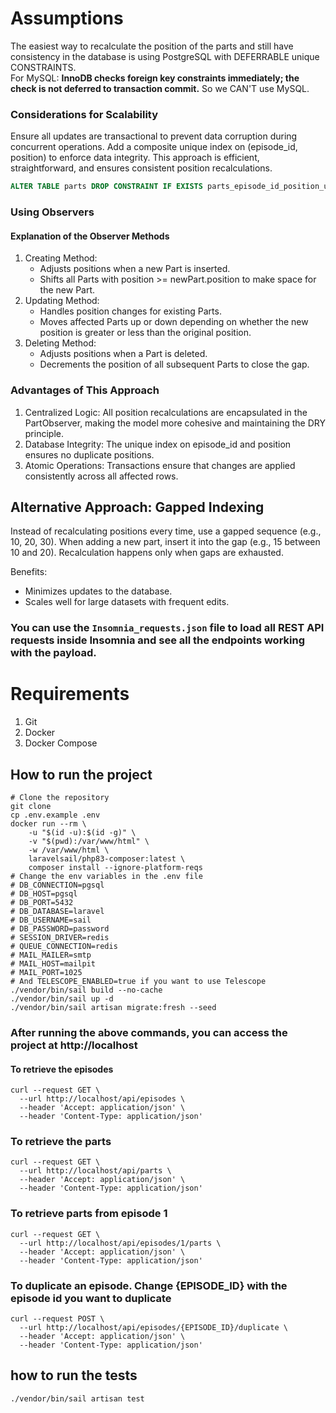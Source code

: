# Assumptions

The easiest way to recalculate the position of the parts and still have consistency in the database is using PostgreSQL with DEFERRABLE unique CONSTRAINTS.  
For MySQL: **InnoDB checks foreign key constraints immediately; the check is not deferred to transaction commit.** So we CAN'T use MySQL.

### Considerations for Scalability
Ensure all updates are transactional to prevent data corruption during concurrent operations.
Add a composite unique index on (episode_id, position) to enforce data integrity.
This approach is efficient, straightforward, and ensures consistent position recalculations.
```sql
ALTER TABLE parts DROP CONSTRAINT IF EXISTS parts_episode_id_position_unique, ADD CONSTRAINT parts_episode_id_position_unique UNIQUE (episode_id, position) DEFERRABLE INITIALLY DEFERRED;
```

### Using Observers
#### Explanation of the Observer Methods
1. Creating Method:
   - Adjusts positions when a new Part is inserted.
   - Shifts all Parts with position >= newPart.position to make space for the new Part.
2. Updating Method:
   - Handles position changes for existing Parts.
   - Moves affected Parts up or down depending on whether the new position is greater or less than the original position.
3. Deleting Method:
   - Adjusts positions when a Part is deleted.
   - Decrements the position of all subsequent Parts to close the gap.

### Advantages of This Approach
1. Centralized Logic: All position recalculations are encapsulated in the PartObserver, making the model more cohesive and maintaining the DRY principle.
2. Database Integrity: The unique index on episode_id and position ensures no duplicate positions.
3. Atomic Operations: Transactions ensure that changes are applied consistently across all affected rows.


## Alternative Approach: Gapped Indexing

Instead of recalculating positions every time, use a gapped sequence (e.g., 10, 20, 30). When adding a new part, insert it into the gap (e.g., 15 between 10 and 20). Recalculation happens only when gaps are exhausted.

Benefits:

- Minimizes updates to the database.
- Scales well for large datasets with frequent edits.


### You can use the `Insomnia_requests.json` file to load all REST API requests inside Insomnia and see all the endpoints working with the payload.

# Requirements
1. Git
2. Docker
3. Docker Compose


## How to run the project

```shell
# Clone the repository
git clone
cp .env.example .env
docker run --rm \
    -u "$(id -u):$(id -g)" \
    -v "$(pwd):/var/www/html" \
    -w /var/www/html \
    laravelsail/php83-composer:latest \
    composer install --ignore-platform-reqs
# Change the env variables in the .env file
# DB_CONNECTION=pgsql
# DB_HOST=pgsql
# DB_PORT=5432
# DB_DATABASE=laravel
# DB_USERNAME=sail
# DB_PASSWORD=password
# SESSION_DRIVER=redis
# QUEUE_CONNECTION=redis
# MAIL_MAILER=smtp
# MAIL_HOST=mailpit
# MAIL_PORT=1025
# And TELESCOPE_ENABLED=true if you want to use Telescope
./vendor/bin/sail build --no-cache
./vendor/bin/sail up -d
./vendor/bin/sail artisan migrate:fresh --seed
```

### After running the above commands, you can access the project at http://localhost
#### To retrieve the episodes
```shell
curl --request GET \
  --url http://localhost/api/episodes \
  --header 'Accept: application/json' \
  --header 'Content-Type: application/json'
```
### To retrieve the parts
```shell
curl --request GET \
  --url http://localhost/api/parts \
  --header 'Accept: application/json' \
  --header 'Content-Type: application/json'
```
### To retrieve parts from episode 1
```shell
curl --request GET \
  --url http://localhost/api/episodes/1/parts \
  --header 'Accept: application/json' \
  --header 'Content-Type: application/json'
```
### To duplicate an episode. Change **{EPISODE_ID}** with the episode id you want to duplicate
```shell
curl --request POST \
  --url http://localhost/api/episodes/{EPISODE_ID}/duplicate \
  --header 'Accept: application/json' \
  --header 'Content-Type: application/json'
```

## how to run the tests
```shell
./vendor/bin/sail artisan test
```
